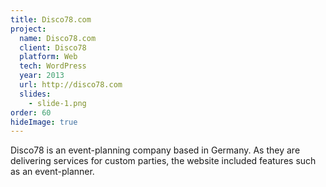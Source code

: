 ```yaml
---
title: Disco78.com
project:
  name: Disco78.com
  client: Disco78
  platform: Web
  tech: WordPress
  year: 2013
  url: http://disco78.com
  slides:
    - slide-1.png
order: 60
hideImage: true
---
```


Disco78 is an event-planning company based in Germany. As they are delivering services for custom parties, the website included features such as an event-planner.
